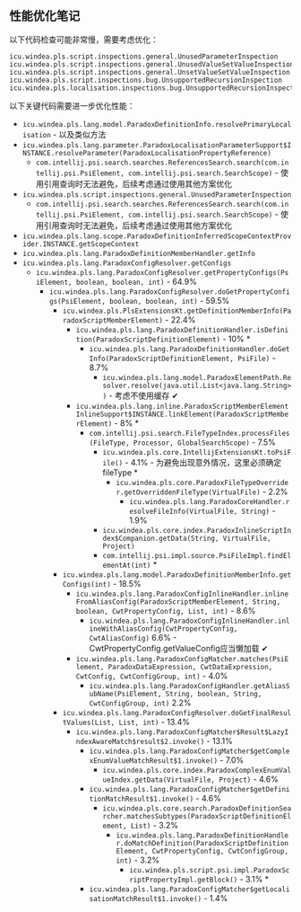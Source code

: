 ## 性能优化笔记

以下代码检查可能非常慢，需要考虑优化：

```
icu.windea.pls.script.inspections.general.UnusedParameterInspection
icu.windea.pls.script.inspections.general.UnusedValueSetValueInspection
icu.windea.pls.script.inspections.general.UnsetValueSetValueInspection
icu.windea.pls.script.inspections.bug.UnsupportedRecursionInspection
icu.windea.pls.localisation.inspections.bug.UnsupportedRecursionInspection
```

以下关键代码需要进一步优化性能：

* `icu.windea.pls.lang.model.ParadoxDefinitionInfo.resolvePrimaryLocalisation` - 以及类似方法
* `icu.windea.pls.lang.parameter.ParadoxLocalisationParameterSupport$INSTANCE.resolveParameter(ParadoxLocalisationPropertyReference)`
  * `com.intellij.psi.search.searches.ReferencesSearch.search(com.intellij.psi.PsiElement, com.intellij.psi.search.SearchScope)` - 使用引用查询时无法避免，后续考虑通过使用其他方案优化
* `icu.windea.pls.script.inspections.general.UnusedParameterInspection`
  * `com.intellij.psi.search.searches.ReferencesSearch.search(com.intellij.psi.PsiElement, com.intellij.psi.search.SearchScope)` - 使用引用查询时无法避免，后续考虑通过使用其他方案优化
* `icu.windea.pls.lang.scope.ParadoxDefinitionInferredScopeContextProvider.INSTANCE.getScopeContext`
* `icu.windea.pls.lang.ParadoxDefinitionMemberHandler.getInfo`
* `icu.windea.pls.lang.ParadoxConfigResolver.getConfigs`
  * `icu.windea.pls.lang.ParadoxConfigResolver.getPropertyConfigs(PsiElement, boolean, boolean, int)` - 64.9%
    * `icu.windea.pls.lang.ParadoxConfigResolver.doGetPropertyConfigs(PsiElement, boolean, boolean, int)` - 59.5%
      * `icu.windea.pls.PlsExtensionsKt.getDefinitionMemberInfo(ParadoxScriptMemberElement)` - 22.4%
        * `icu.windea.pls.lang.ParadoxDefinitionHandler.isDefinition(ParadoxScriptDefinitionElement)` - 10% *
          * `icu.windea.pls.lang.ParadoxDefinitionHandler.doGetInfo(ParadoxScriptDefinitionElement, PsiFile)` - 8.7%
            * `icu.windea.pls.lang.model.ParadoxElementPath.Resolver.resolve(java.util.List<java.lang.String>)` - 考虑不使用缓存 ✔
        * `icu.windea.pls.lang.inline.ParadoxScriptMemberElementInlineSupport$INSTANCE.linkElement(ParadoxScriptMemberElement)` - 8% *
          * `com.intellij.psi.search.FileTypeIndex.processFiles(FileType, Processor, GlobalSearchScope)` - 7.5%
            * `icu.windea.pls.core.IntellijExtensionsKt.toPsiFile()` - 4.1% - 为避免出现意外情况，这里必须确定fileType *
              * `icu.windea.pls.core.ParadoxFileTypeOverrider.getOverriddenFileType(VirtualFile)` - 2.2%
                * `icu.windea.pls.lang.ParadoxCoreHandler.resolveFileInfo(VirtualFile, String)` - 1.9%
            * `icu.windea.pls.core.index.ParadoxInlineScriptIndex$Companion.getData(String, VirtualFile, Project)`
            * `com.intellij.psi.impl.source.PsiFileImpl.findElementAt(int)` *
      * `icu.windea.pls.lang.model.ParadoxDefinitionMemberInfo.getConfigs(int)` - 18.5%
        * `icu.windea.pls.lang.ParadoxConfigInlineHandler.inlineFromAliasConfig(ParadoxScriptMemberElement, String, boolean, CwtPropertyConfig, List, int)` - 8.6%
          * `icu.windea.pls.lang.ParadoxConfigInlineHandler.inlineWithAliasConfig(CwtPropertyConfig, CwtAliasConfig)` 6.6% - CwtPropertyConfig.getValueConfig应当懒加载 ✔
        * `icu.windea.pls.lang.ParadoxConfigMatcher.matches(PsiElement, ParadoxDataExpression, CwtDataExpression, CwtConfig, CwtConfigGroup, int)` - 4.0%
          * `icu.windea.pls.lang.ParadoxConfigHandler.getAliasSubName(PsiElement, String, boolean, String, CwtConfigGroup, int)` 2.2%
      * `icu.windea.pls.lang.ParadoxConfigResolver.doGetFinalResultValues(List, List, int)` - 13.4%
        * `icu.windea.pls.lang.ParadoxConfigMatcher$Result$LazyIndexAwareMatch$result$2.invoke()` - 13.1%
          * `icu.windea.pls.lang.ParadoxConfigMatcher$getComplexEnumValueMatchResult$1.invoke()` - 7.0%
            * `icu.windea.pls.core.index.ParadoxComplexEnumValueIndex.getData(VirtualFile, Project)` - 4.6%
          * `icu.windea.pls.lang.ParadoxConfigMatcher$getDefinitionMatchResult$1.invoke()` - 4.6%
            * `icu.windea.pls.core.search.ParadoxDefinitionSearcher.matchesSubtypes(ParadoxScriptDefinitionElement, List)` - 3.2%
              * `icu.windea.pls.lang.ParadoxDefinitionHandler.doMatchDefinition(ParadoxScriptDefinitionElement, CwtPropertyConfig, CwtConfigGroup, int)` - 3.2%
                * `icu.windea.pls.script.psi.impl.ParadoxScriptPropertyImpl.getBlock()` - 3.1% *
          * `icu.windea.pls.lang.ParadoxConfigMatcher$getLocalisationMatchResult$1.invoke()` - 1.4%